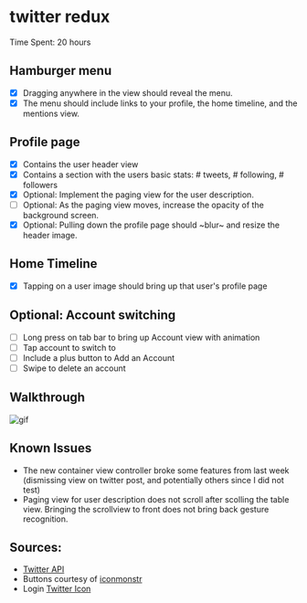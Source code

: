 twitter redux
=======

Time Spent: 20 hours

Hamburger menu
-------
* [x] Dragging anywhere in the view should reveal the menu.
* [x] The menu should include links to your profile, the home timeline, and the mentions view.

Profile page
---------
* [x] Contains the user header view
* [x] Contains a section with the users basic stats: # tweets, # following, # followers
* [x] Optional: Implement the paging view for the user description.
* [ ] Optional: As the paging view moves, increase the opacity of the background screen. 
* [x] Optional: Pulling down the profile page should ~blur~ and resize the header image.

Home Timeline
---------
* [x] Tapping on a user image should bring up that user's profile page

Optional: Account switching
--------
* [ ] Long press on tab bar to bring up Account view with animation
* [ ] Tap account to switch to
* [ ] Include a plus button to Add an Account
* [ ] Swipe to delete an account

Walkthrough
--------
![gif](https://raw.github.com/devanessa/twitter/week2/walkthrough.gif)

Known Issues
-------
- The new container view controller broke some features from last week (dismissing view on twitter post, and potentially others since I did not test)
- Paging view for user description does not scroll after scolling the table view. Bringing the scrollview to front does not bring back gesture recognition.

Sources:
------
- [Twitter API](https://dev.twitter.com/)
- Buttons courtesy of [iconmonstr](http://iconmonstr.com/)
- Login [Twitter Icon](https://www.iconfinder.com/icons/107170/circle_color_twitter_icon)

